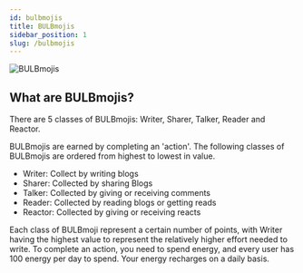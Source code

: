 ```yaml
---
id: bulbmojis
title: BULBmojis
sidebar_position: 1
slug: /bulbmojis
---
```


![BULBmojis](/img/BULBmojis.png)

## What are BULBmojis?

There are 5 classes of BULBmojis: Writer, Sharer, Talker, Reader and Reactor.

BULBmojis are earned by completing an 'action'. The following classes of BULBmojis are ordered from highest to lowest in value. 

- Writer: Collect by writing blogs
- Sharer: Collected by sharing Blogs
- Talker: Collected by giving or receiving comments
- Reader: Collected by reading blogs or getting reads
- Reactor: Collected by giving or receiving reacts

Each class of BULBmoji represent a certain number of points, with Writer having the highest value to represent the relatively higher effort needed to write. To complete an action, you need to spend energy, and every user has 100 energy per day to spend. Your energy recharges on a daily basis.